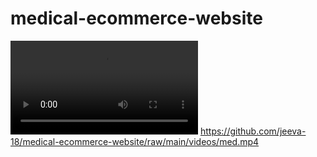 ﻿# medical-ecommerce-website
 ![sample text](videos/med.mp4)
https://github.com/jeeva-18/medical-ecommerce-website/raw/main/videos/med.mp4
